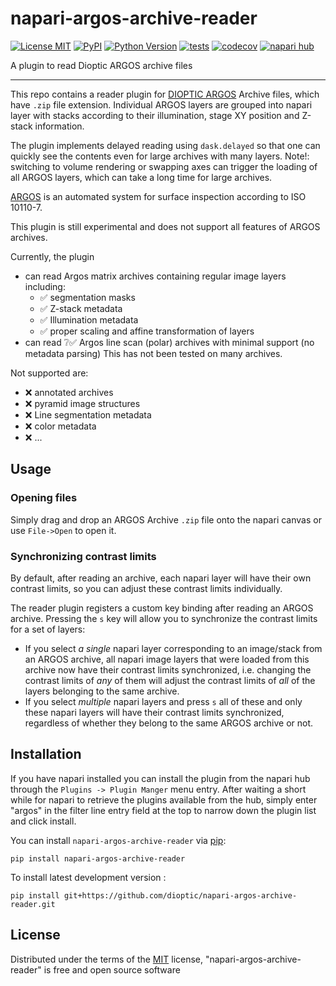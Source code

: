 # napari-argos-archive-reader

[![License MIT](https://img.shields.io/pypi/l/napari-argos-archive-reader.svg?color=green)](https://github.com/dioptic/napari-argos-archive-reader/raw/main/LICENSE)
[![PyPI](https://img.shields.io/pypi/v/napari-argos-archive-reader.svg?color=green)](https://pypi.org/project/napari-argos-archive-reader)
[![Python Version](https://img.shields.io/pypi/pyversions/napari-argos-archive-reader.svg?color=green)](https://python.org)
[![tests](https://github.com/dioptic/napari-argos-archive-reader/workflows/tests/badge.svg)](https://github.com/dioptic/napari-argos-archive-reader/actions)
[![codecov](https://codecov.io/gh/dioptic/napari-argos-archive-reader/branch/main/graph/badge.svg)](https://codecov.io/gh/dioptic/napari-argos-archive-reader)
[![napari hub](https://img.shields.io/endpoint?url=https://api.napari-hub.org/shields/napari-argos-archive-reader)](https://napari-hub.org/plugins/napari-argos-archive-reader)

A plugin to read Dioptic ARGOS archive files

----------------------------------

This repo contains a reader plugin for [DIOPTIC ARGOS](https://www.dioptic.de/en/argos-en/) Archive files, which
have `.zip` file extension.
Individual ARGOS layers are grouped into napari layer with stacks according to
their illumination, stage XY position and Z-stack information.

The plugin implements delayed reading using `dask.delayed` so that one can quickly
see the contents even for large archives with many layers. Note!: switching to
volume rendering or swapping axes can trigger the loading of all ARGOS layers, which
can take a long time for large archives.

[ARGOS](https://www.dioptic.de/en/argos-en/) is an automated system
for surface inspection according to ISO 10110-7.

This plugin is still experimental and does not support all features of ARGOS archives.

Currently, the plugin

* can read Argos matrix archives containing regular image layers including:
  * ✅ segmentation masks
  * ✅ Z-stack metadata
  * ✅ Illumination metadata
  * ✅ proper scaling and affine transformation of layers
* can read ❔✅ Argos line scan (polar) archives with minimal support (no metadata parsing)
This has not been tested on many archives.

Not supported are:

* ❌ annotated archives
* ❌ pyramid image structures
* ❌ Line segmentation metadata
* ❌ color metadata
* ❌ ...

## Usage

### Opening files

Simply drag and drop an ARGOS Archive `.zip` file onto the napari canvas or use `File->Open` to open it.

### Synchronizing contrast limits

By default, after reading an archive, each napari layer will have their own contrast limits, so you can
adjust these contrast limits individually.

The reader plugin registers a custom key binding after reading an ARGOS archive. Pressing the `s` key will allow
you to synchronize the contrast limits for a set of layers:

* If you select _a single_ napari layer corresponding to an image/stack from an ARGOS archive, all napari image
layers that were loaded from this archive now have their contrast limits synchronized, i.e. changing the
contrast limits of _any_ of them will adjust the contrast limits of _all_ of the layers belonging to the same
archive.
* If you select _multiple_ napari layers and press `s` all of these and only these napari layers will have
their contrast limits synchronized, regardless of whether they belong to the same ARGOS archive or not.

## Installation

If you have napari installed you can install the plugin from the napari hub through the `Plugins -> Plugin Manger` menu
entry. After waiting a short while for napari to retrieve the plugins available from the hub, simply enter "argos" in
the filter line entry field at the top to narrow down the plugin list and click install.

You can install `napari-argos-archive-reader` via [pip]:

    pip install napari-argos-archive-reader

To install latest development version :

    pip install git+https://github.com/dioptic/napari-argos-archive-reader.git

## License

Distributed under the terms of the [MIT] license,
"napari-argos-archive-reader" is free and open source software

[MIT]: http://opensource.org/licenses/MIT
[pip]: https://pypi.org/project/pip/
